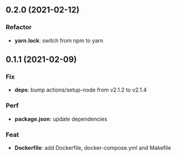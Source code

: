 ## 0.2.0 (2021-02-12)

### Refactor

- **yarn.lock**: switch from npm to yarn

## 0.1.1 (2021-02-09)

### Fix

- **deps**: bump actions/setup-node from v2.1.2 to v2.1.4

### Perf

- **package.json**: update dependencies

### Feat

- **Dockerfile**: add Dockerfile, docker-compose.yml and Makefile
